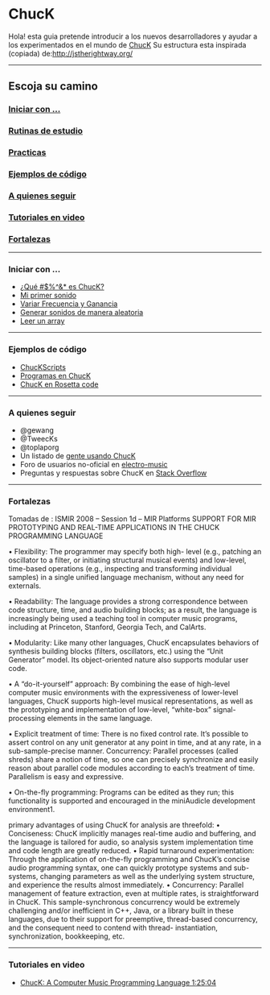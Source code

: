 ChucK
=================

Hola! esta guia pretende introducir a los nuevos desarrolladores y ayudar a los experimentados en el mundo de [ChucK](http://chuck.cs.princeton.edu/)
Su estructura esta inspirada (copiada) de:http://jstherightway.org/

---
## Escoja su camino

### [Iniciar con ...](https://github.com/son0p/introduccionChucK/blob/master/README.md#iniciar-con--1)
### [Rutinas de estudio](rutinasDeEstudio.md)
### [Practicas](practicas.md)
### [Ejemplos de código](https://github.com/son0p/introduccionChucK#ejemplos-de-c%C3%B3digo-1)
### [A quienes seguir](https://github.com/son0p/introduccionChucK#a-quienes-seguir-1)
### [Tutoriales en video](https://github.com/son0p/introduccionChucK#tutoriales-en-video-1)
### [Fortalezas]()

















---

### Iniciar con ...
* [¿Qué #$%^&* es ChucK?](divulgacion.md)
* [Mi primer sonido](001primerSonido.ck)
* [Variar Frecuencia y Ganancia](002variarFrecuenciaGanancia.ck)
* [Generar sonidos de manera aleatoria](200aleatoriaFrecuencia.ck)
* [Leer un array](300arrayTonos.ck)









---

### Ejemplos de código
* [ChucKScripts](https://github.com/zeffii/ChucKScripts)
* [Programas en ChucK](http://wiki.cs.princeton.edu/index.php/ChucK/Programs)
* [ChucK en Rosetta code](http://rosettacode.org/wiki/ChucK)






---

### A quienes seguir
* @gewang
* @TweecKs
* @toplaporg
* Un listado de [gente usando ChucK](http://wiki.cs.princeton.edu/index.php/ChucK/Users)
* Foro de usuarios no-oficial en [electro-music](http://electro-music.com/forum/forum-140.html)
* Preguntas y respuestas sobre ChucK en [Stack Overflow](http://stackoverflow.com/questions/tagged/chuck)



---

### Fortalezas
Tomadas de : ISMIR 2008 – Session 1d – MIR Platforms
SUPPORT FOR MIR PROTOTYPING AND REAL-TIME APPLICATIONS IN THE CHUCK PROGRAMMING LANGUAGE

• Flexibility: The programmer may specify both high-
level (e.g., patching an oscillator to a filter, or
initiating structural musical events) and low-level,
time-based operations (e.g., inspecting and
transforming individual samples) in a single unified
language mechanism, without any need for externals.

• Readability: The language provides a strong
correspondence between code structure, time, and
audio building blocks; as a result, the language is
increasingly being used a teaching tool in computer
music programs, including at Princeton, Stanford,
Georgia Tech, and CalArts.

• Modularity: Like many other languages, ChucK
encapsulates behaviors of synthesis building blocks
(filters, oscillators, etc.) using the “Unit Generator”
model. Its object-oriented nature also supports
modular user code.

• A “do-it-yourself” approach: By combining the ease
of high-level computer music environments with the
expressiveness of lower-level languages, ChucK
supports high-level musical representations, as well as
the prototyping and implementation of low-level,
“white-box” signal-processing elements in the same
language.

• Explicit treatment of time: There is no fixed control
rate. It’s possible to assert control on any unit
generator at any point in time, and at any rate, in a
sub-sample-precise manner.
Concurrency: Parallel processes (called shreds) share
a notion of time, so one can precisely synchronize and
easily reason about parallel code modules according to
each’s treatment of time. Parallelism is easy and
expressive.

• On-the-fly programming: Programs can be edited as
they run; this functionality is supported and
encouraged in the miniAudicle development
environment1.

primary advantages of using ChucK for analysis are
threefold:
• Conciseness: ChucK implicitly manages real-time
audio and buffering, and the language is tailored for
audio, so analysis system implementation time and
code length are greatly reduced.
• Rapid turnaround experimentation: Through the
application of on-the-fly programming and ChucK’s
concise audio programming syntax, one can quickly
prototype systems and sub-systems, changing
parameters as well as the underlying system structure,
and experience the results almost immediately.
• Concurrency: Parallel management of feature
extraction, even at multiple rates, is straightforward in
ChucK. This sample-synchronous concurrency would
be extremely challenging and/or inefficient in C++,
Java, or a library built in these languages, due to their
support for preemptive, thread-based concurrency, and
the consequent need to contend with thread-
instantiation, synchronization, bookkeeping, etc.









---

### Tutoriales en video

* [ChucK: A Computer Music Programming Language 1:25:04](http://youtu.be/2rpk461T6l4)
